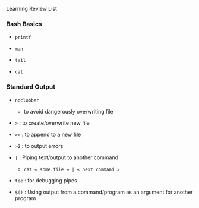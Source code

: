 Learning Review List

### Bash Basics
- `printf`

- `man`

- `tail`

- `cat`

### Standard Output
- `noclobber`
  - to avoid dangerously overwriting file  
  
- `>` : to create/overwrite new file  
  
- `>>` : to append to a new file  
  
- `>2` : to output errors

- `|` : Piping text/output to another command
  - `cat « some.file » | « next command »`  


- `tee` : for debugging pipes

- `$()` : Using output from a command/program as an argument for another program





